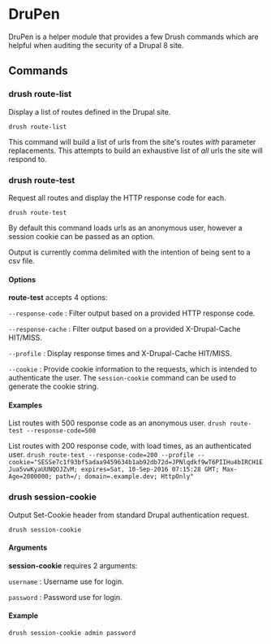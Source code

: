 # DruPen

DruPen is a helper module that provides a few Drush commands which are
helpful when auditing the security of a Drupal 8 site.

## Commands

### drush route-list

Display a list of routes defined in the Drupal site.

`drush route-list`

This command will build a list of urls from the site's routes _with_
parameter replacements. This attempts to build an exhaustive list of 
_all_ urls the site will respond to.

### drush route-test

Request all routes and display the HTTP response code for each.

`drush route-test`

By default this command loads urls as an anonymous user, however a
session cookie can be passed as an option.

Output is currently comma delimited with the intention of being sent to
a csv file.

#### Options

**route-test** accepts 4 options:

`--response-code` : Filter output based on a provided HTTP response code.

`--response-cache` : Filter output based on a provided X-Drupal-Cache
HIT/MISS.

`--profile` : Display response times and X-Drupal-Cache HIT/MISS.

`--cookie` : Provide cookie information to the requests, which is
intended to authenticate the user. The `session-cookie` command can be
used to generate the cookie string.
 
#### Examples

List routes with 500 response code as an anonymous user.
`drush route-test --response-code=500`

List routes with 200 response code, with load times, as an authenticated
user.
`drush route-test --response-code=200 --profile --cookie="SESSe7c1f93bf5adaa9459634b1ab92db72d=JPNlqdkf9wT6PIIHu4bIRCH1EJua5vwKyaUUNQOJZvM; expires=Sat, 10-Sep-2016 07:15:28 GMT; Max-Age=2000000; path=/; domain=.example.dev; HttpOnly"`

### drush session-cookie

Output Set-Cookie header from standard Drupal authentication request.

`drush session-cookie`

#### Arguments

**session-cookie** requires 2 arguments:

`username` : Username use for login.

`password` : Password use for login.

#### Example

`drush session-cookie admin password`

